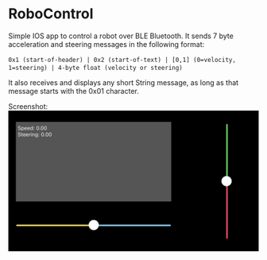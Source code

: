 # RoboControl
Simple IOS app to control a robot over BLE Bluetooth.
It sends 7 byte acceleration and steering messages in the following format:

```
0x1 (start-of-header) | 0x2 (start-of-text) | [0,1] (0=velocity, 1=steering) | 4-byte float (velocity or steering)
```

It also receives and displays any short String message, as long as that message starts with the 0x01 character.

Screenshot:
![alt text](https://github.com/vspruyt/RoboControl/raw/main/screenshot.jpeg "App Screenshot")


